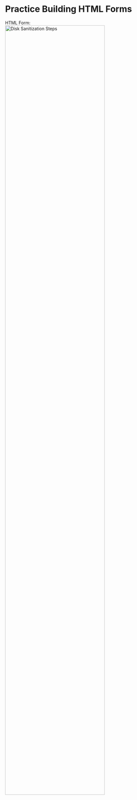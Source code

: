 # Practice Building HTML Forms

HTML Form: <br/>
<img src="https://i.imgur.com/4qQnzFf.png" height="80%" width="80%" alt="Disk Sanitization Steps"/>
<br />
<br />
